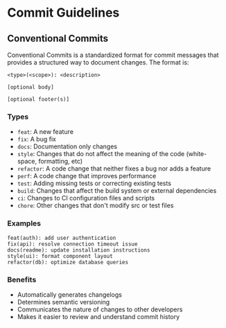 # Commit Guidelines

## Conventional Commits

Conventional Commits is a standardized format for commit messages that provides a structured way to document changes. The format is:

```
<type>(<scope>): <description>

[optional body]

[optional footer(s)]
```

### Types
- `feat`: A new feature
- `fix`: A bug fix
- `docs`: Documentation only changes
- `style`: Changes that do not affect the meaning of the code (white-space, formatting, etc)
- `refactor`: A code change that neither fixes a bug nor adds a feature
- `perf`: A code change that improves performance
- `test`: Adding missing tests or correcting existing tests
- `build`: Changes that affect the build system or external dependencies
- `ci`: Changes to CI configuration files and scripts
- `chore`: Other changes that don't modify src or test files

### Examples
```
feat(auth): add user authentication
fix(api): resolve connection timeout issue
docs(readme): update installation instructions
style(ui): format component layout
refactor(db): optimize database queries
```

### Benefits
- Automatically generates changelogs
- Determines semantic versioning
- Communicates the nature of changes to other developers
- Makes it easier to review and understand commit history 